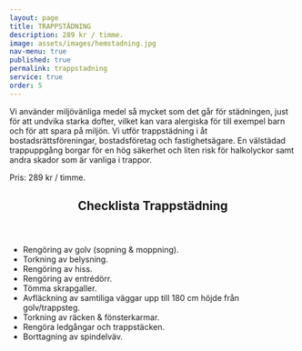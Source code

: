 ```yaml
---
layout: page
title: TRAPPSTÄDNING
description: 289 kr / timme.
image: assets/images/hemstadning.jpg
nav-menu: true
published: true
permalink: trappstadning
service: true
order: 5
---
```


<section id="three">
	<div class="inner">
	        <p>Vi använder miljövänliga medel så mycket som det går för städningen, just för att undvika starka dofter, vilket kan vara alergiska för till exempel barn och för att spara på miljön. Vi utför trappstädning i åt bostadsrättsföreningar, bostadsföretag och fastighetsägare. En välstädad trappuppgång borgar för en hög säkerhet och liten risk för halkolyckor samt andra skador som är vanliga i trappor.</p><p>Pris: 289 kr / timme.</p>
		<header class="major">
			<h2>Checklista Trappstädning</h2>
		</header>
		<ul>
<li>Rengöring av golv (sopning & moppning).</li>

<li>Torkning av belysning.</li>

<li>Rengöring av hiss.</li>

<li>Rengöring av entrédörr.</li>

<li>Tömma skrapgaller.</li>

<li>Avfläckning av samtiliga väggar upp till 180 cm höjde från golv/trappsteg.</li>

<li>Torkning av räcken & fönsterkarmar.</li>

<li>Rengöra ledgångar och trappstäcken.</li>

<li>Borttagning av spindelväv.</li>
    </ul>
	</div>
</section>

